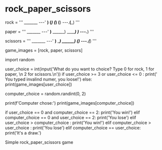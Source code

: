 # rock_paper_scissors

rock = '''
    _______
---'   ____)
      (_____)
      (_____)
      (____)
---.__(___)
'''

paper = '''
    _______
---'   ____)____
          ______)
          _______)
         _______)
---.__________)
'''

scissors = '''
    _______
---'   ____)____
          ______)
       __________)
      (____)
---.__(___)
'''


game_images = [rock, paper, scissors]



import random

user_choice = int(input('What do you want to choice? Type 0 for rock, 1 for paper, \n 2 for scissors.\n'))
if user_choice >= 3 or user_choice <= 0 :
    print(' You typed invalind numer, you loose!')
else:
    print(game_images[user_choice])


    
    
computer_choice = random.randint(0, 2)

print(f'Computer chose:')
print(game_images[computer_choice])


if user_choice == 0 and computer_choice == 2:
    print('You win!')
elif computer_choice == 0 and user_choice == 2:
    print('You lose')
elif user_choice > computer_choice :
    print('You win!')
elif computer_choice > user_choice :
    print('You lose')
elif computer_choice == user_choice:
    print('It\'s a draw.')



Simple rock_paper_scissors game
